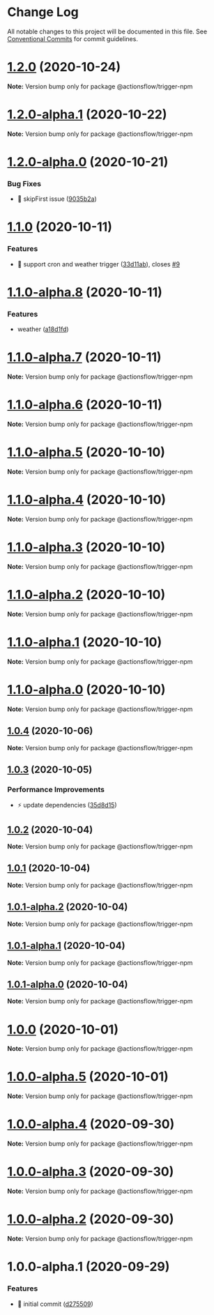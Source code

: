 # Change Log

All notable changes to this project will be documented in this file.
See [Conventional Commits](https://conventionalcommits.org) for commit guidelines.

# [1.2.0](https://github.com/actionsflow/actionsflow/compare/@actionsflow/trigger-npm@1.2.0-alpha.1...@actionsflow/trigger-npm@1.2.0) (2020-10-24)

**Note:** Version bump only for package @actionsflow/trigger-npm





# [1.2.0-alpha.1](https://github.com/actionsflow/actionsflow/compare/@actionsflow/trigger-npm@1.2.0-alpha.0...@actionsflow/trigger-npm@1.2.0-alpha.1) (2020-10-22)

**Note:** Version bump only for package @actionsflow/trigger-npm





# [1.2.0-alpha.0](https://github.com/actionsflow/actionsflow/compare/@actionsflow/trigger-npm@1.1.0...@actionsflow/trigger-npm@1.2.0-alpha.0) (2020-10-21)


### Bug Fixes

* 🐛 skipFirst issue ([9035b2a](https://github.com/actionsflow/actionsflow/commit/9035b2a3e80085fe9e0f94053edeae55526b5a34))





# [1.1.0](https://github.com/actionsflow/actionsflow/compare/@actionsflow/trigger-npm@1.0.4...@actionsflow/trigger-npm@1.1.0) (2020-10-11)


### Features

* 🎸 support cron and weather trigger ([33d11ab](https://github.com/actionsflow/actionsflow/commit/33d11ab0952b84aaa38e7195407138180f727392)), closes [#9](https://github.com/actionsflow/actionsflow/issues/9)





# [1.1.0-alpha.8](https://github.com/actionsflow/actionsflow/compare/@actionsflow/trigger-npm@1.1.0-alpha.7...@actionsflow/trigger-npm@1.1.0-alpha.8) (2020-10-11)


### Features

* weather ([a18d1fd](https://github.com/actionsflow/actionsflow/commit/a18d1fd3d27db8a287452381eaf0d38470ea2993))





# [1.1.0-alpha.7](https://github.com/actionsflow/actionsflow/compare/@actionsflow/trigger-npm@1.1.0-alpha.6...@actionsflow/trigger-npm@1.1.0-alpha.7) (2020-10-11)

**Note:** Version bump only for package @actionsflow/trigger-npm





# [1.1.0-alpha.6](https://github.com/actionsflow/actionsflow/compare/@actionsflow/trigger-npm@1.1.0-alpha.5...@actionsflow/trigger-npm@1.1.0-alpha.6) (2020-10-11)

**Note:** Version bump only for package @actionsflow/trigger-npm





# [1.1.0-alpha.5](https://github.com/actionsflow/actionsflow/compare/@actionsflow/trigger-npm@1.1.0-alpha.4...@actionsflow/trigger-npm@1.1.0-alpha.5) (2020-10-10)

**Note:** Version bump only for package @actionsflow/trigger-npm





# [1.1.0-alpha.4](https://github.com/actionsflow/actionsflow/compare/@actionsflow/trigger-npm@1.1.0-alpha.3...@actionsflow/trigger-npm@1.1.0-alpha.4) (2020-10-10)

**Note:** Version bump only for package @actionsflow/trigger-npm





# [1.1.0-alpha.3](https://github.com/actionsflow/actionsflow/compare/@actionsflow/trigger-npm@1.1.0-alpha.2...@actionsflow/trigger-npm@1.1.0-alpha.3) (2020-10-10)

**Note:** Version bump only for package @actionsflow/trigger-npm





# [1.1.0-alpha.2](https://github.com/actionsflow/actionsflow/compare/@actionsflow/trigger-npm@1.1.0-alpha.1...@actionsflow/trigger-npm@1.1.0-alpha.2) (2020-10-10)

**Note:** Version bump only for package @actionsflow/trigger-npm





# [1.1.0-alpha.1](https://github.com/actionsflow/actionsflow/compare/@actionsflow/trigger-npm@1.1.0-alpha.0...@actionsflow/trigger-npm@1.1.0-alpha.1) (2020-10-10)

**Note:** Version bump only for package @actionsflow/trigger-npm





# [1.1.0-alpha.0](https://github.com/actionsflow/actionsflow/compare/@actionsflow/trigger-npm@1.0.4...@actionsflow/trigger-npm@1.1.0-alpha.0) (2020-10-10)

**Note:** Version bump only for package @actionsflow/trigger-npm





## [1.0.4](https://github.com/actionsflow/actionsflow/compare/@actionsflow/trigger-npm@1.0.3...@actionsflow/trigger-npm@1.0.4) (2020-10-06)

**Note:** Version bump only for package @actionsflow/trigger-npm





## [1.0.3](https://github.com/actionsflow/actionsflow/compare/@actionsflow/trigger-npm@1.0.2...@actionsflow/trigger-npm@1.0.3) (2020-10-05)


### Performance Improvements

* ⚡️ update dependencies ([35d8d15](https://github.com/actionsflow/actionsflow/commit/35d8d15d049f9b8109186449c3405a7c891d1bab))





## [1.0.2](https://github.com/actionsflow/actionsflow/compare/@actionsflow/trigger-npm@1.0.1...@actionsflow/trigger-npm@1.0.2) (2020-10-04)

**Note:** Version bump only for package @actionsflow/trigger-npm





## [1.0.1](https://github.com/actionsflow/actionsflow/compare/@actionsflow/trigger-npm@1.0.1-alpha.2...@actionsflow/trigger-npm@1.0.1) (2020-10-04)

**Note:** Version bump only for package @actionsflow/trigger-npm





## [1.0.1-alpha.2](https://github.com/actionsflow/actionsflow/compare/@actionsflow/trigger-npm@1.0.1-alpha.1...@actionsflow/trigger-npm@1.0.1-alpha.2) (2020-10-04)

**Note:** Version bump only for package @actionsflow/trigger-npm





## [1.0.1-alpha.1](https://github.com/actionsflow/actionsflow/compare/@actionsflow/trigger-npm@1.0.1-alpha.0...@actionsflow/trigger-npm@1.0.1-alpha.1) (2020-10-04)

**Note:** Version bump only for package @actionsflow/trigger-npm





## [1.0.1-alpha.0](https://github.com/actionsflow/actionsflow/compare/@actionsflow/trigger-npm@1.0.0...@actionsflow/trigger-npm@1.0.1-alpha.0) (2020-10-04)

**Note:** Version bump only for package @actionsflow/trigger-npm





# [1.0.0](https://github.com/actionsflow/actionsflow/compare/@actionsflow/trigger-npm@1.0.0-alpha.5...@actionsflow/trigger-npm@1.0.0) (2020-10-01)

**Note:** Version bump only for package @actionsflow/trigger-npm





# [1.0.0-alpha.5](https://github.com/actionsflow/actionsflow/compare/@actionsflow/trigger-npm@1.0.0-alpha.4...@actionsflow/trigger-npm@1.0.0-alpha.5) (2020-10-01)

**Note:** Version bump only for package @actionsflow/trigger-npm





# [1.0.0-alpha.4](https://github.com/actionsflow/actionsflow/compare/@actionsflow/trigger-npm@1.0.0-alpha.3...@actionsflow/trigger-npm@1.0.0-alpha.4) (2020-09-30)

**Note:** Version bump only for package @actionsflow/trigger-npm





# [1.0.0-alpha.3](https://github.com/actionsflow/actionsflow/compare/@actionsflow/trigger-npm@1.0.0-alpha.2...@actionsflow/trigger-npm@1.0.0-alpha.3) (2020-09-30)

**Note:** Version bump only for package @actionsflow/trigger-npm





# [1.0.0-alpha.2](https://github.com/actionsflow/actionsflow/compare/@actionsflow/trigger-npm@1.0.0-alpha.1...@actionsflow/trigger-npm@1.0.0-alpha.2) (2020-09-30)

**Note:** Version bump only for package @actionsflow/trigger-npm





# 1.0.0-alpha.1 (2020-09-29)


### Features

* 🎸 initial commit ([d275509](https://github.com/actionsflow/actionsflow/commit/d2755093e6a0d80d7352f635d147424e4e0747bd))
